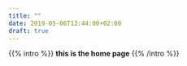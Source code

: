 ```yaml
---
title: ""
date: 2019-05-06T13:44:00+02:00
draft: true
---
```

{{% intro %}}
**this is the home page**
{{% /intro %}}
